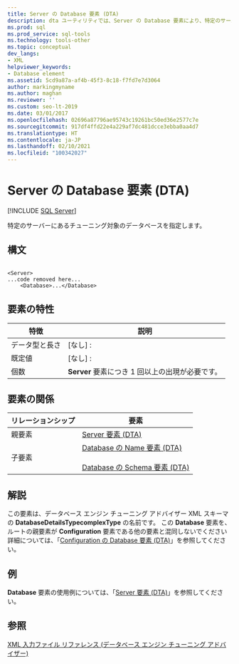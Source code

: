 ```yaml
---
title: Server の Database 要素 (DTA)
description: dta ユーティリティでは、Server の Database 要素により、特定のサーバーにあるチューニング対象のデータベースを指定します。
ms.prod: sql
ms.prod_service: sql-tools
ms.technology: tools-other
ms.topic: conceptual
dev_langs:
- XML
helpviewer_keywords:
- Database element
ms.assetid: 5cd9a87a-af4b-45f3-8c18-f7fd7e7d3064
author: markingmyname
ms.author: maghan
ms.reviewer: ''
ms.custom: seo-lt-2019
ms.date: 03/01/2017
ms.openlocfilehash: 02696a87796ae95743c19261bc50ed36e2577c7e
ms.sourcegitcommit: 917df4ffd22e4a229af7dc481dcce3ebba0aa4d7
ms.translationtype: HT
ms.contentlocale: ja-JP
ms.lasthandoff: 02/10/2021
ms.locfileid: "100342027"
---
```

# <a name="database-element-for-server-dta"></a>Server の Database 要素 (DTA)

 [!INCLUDE [SQL Server](../../includes/applies-to-version/sqlserver.md)]

特定のサーバーにあるチューニング対象のデータベースを指定します。  
  
## <a name="syntax"></a>構文  
  
```  
  
<Server>  
...code removed here...  
    <Database>...</Database>  
```  
  
## <a name="element-characteristics"></a>要素の特性  
  
|特徴|説明|  
|--------------------|-----------------|  
|データ型と長さ|[なし] :|  
|既定値|[なし] :|  
|個数|**Server** 要素につき 1 回以上の出現が必要です。|  
  
## <a name="element-relationships"></a>要素の関係  
  
|リレーションシップ|要素|  
|------------------|--------------|  
|親要素|[Server 要素 &#40;DTA&#41;](../../tools/dta/server-element-dta.md)|  
|子要素|[Database の Name 要素 &#40;DTA&#41;](../../tools/dta/name-element-for-database-dta.md)<br /><br /> [Database の Schema 要素 &#40;DTA&#41;](../../tools/dta/schema-element-for-database-dta.md)|  
  
## <a name="remarks"></a>解説  
 この要素は、データベース エンジン チューニング アドバイザー XML スキーマの **DatabaseDetailsTypecomplexType** の名前です。 この **Database** 要素を、ルートの親要素が **Configuration** 要素である他の要素と混同しないでください 詳細については、「[Configuration の Database 要素 &#40;DTA&#41;](../../tools/dta/database-element-for-configuration-dta.md)」を参照してください。  
  
## <a name="example"></a>例  
 **Database** 要素の使用例については、「[Server 要素 &#40;DTA&#41;](../../tools/dta/server-element-dta.md)」を参照してください。  
  
## <a name="see-also"></a>参照  
 [XML 入力ファイル リファレンス &#40;データベース エンジン チューニング アドバイザー&#41;](../../tools/dta/xml-input-file-reference-database-engine-tuning-advisor.md)  
  
  
